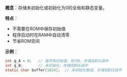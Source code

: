 **概念**：存储未初始化或初始化为0的全局和静态变量。

**特点**：

- 不需要在ROM中保存初始值
- 程序启动时在RAM中自动清零
- 节省ROM空间

**示例**：

```c
int g_A = 0;   // 虽然有初始值，但为0，存储在BSS段中
int g_B;       // 未初始化，存储在BSS段中
static char buffer[1024];  // 未初始化数组，存储在BSS段中
```